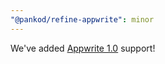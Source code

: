 ```yaml
---
"@pankod/refine-appwrite": minor
---
```


We've added [Appwrite 1.0](https://appwrite.io/1.0) support!

